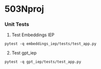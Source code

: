 # 503Nproj

### Unit Tests
1. Test Embeddings IEP
```
pytest -q embeddings_iep/tests/test_app.py
```
2. Test gpt_iep
```
pytest -q gpt_iep/tests/test_app.py
```
